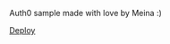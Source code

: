 <p>Auth0 sample made with love by Meina :)</p>

<a href="https://meinsta.github.io/auth0-sample/">Deploy</a>